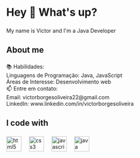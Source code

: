 <h1 align="left">Hey 👋 What's up?</h1>

###

<p align="left">My name is Victor and I'm a Java Developer</p>

###

<h2 align="left">About me</h2>

###

<p align="left">📚 Habilidades:<br>Linguagens de Programação: Java, JavaScript<br>Áreas de Interesse: Desenvolvimento web<br>📫 Entre em contato:<br>Email: victorborgesoliveira22@gmail.com<br>LinkedIn: www.linkedin.com/in/victorborgesoliveira</p>

###

<h2 align="left">I code with</h2>

###

<div align="left">
  <img src="https://cdn.jsdelivr.net/gh/devicons/devicon/icons/html5/html5-original.svg" height="40" alt="html5 logo"  />
  <img width="12" />
  <img src="https://cdn.jsdelivr.net/gh/devicons/devicon/icons/css3/css3-original.svg" height="40" alt="css3 logo"  />
  <img width="12" />
  <img src="https://cdn.jsdelivr.net/gh/devicons/devicon/icons/javascript/javascript-original.svg" height="40" alt="javascript logo"  />
  <img width="12" />
  <img src="https://cdn.jsdelivr.net/gh/devicons/devicon/icons/java/java-original.svg" height="40" alt="java logo"  />
</div>

###
